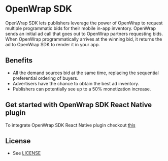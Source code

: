# OpenWrap SDK

OpenWrap SDK lets publishers leverage the power of OpenWrap to request multiple programmatic bids for their mobile in-app inventory. OpenWrap sends an initial ad call that goes out to OpenWrap partners requesting bids. When OpenWrap programmatically arrives at the winning bid, it returns the ad to OpenWrap SDK to render it in your app.

## Benefits

- All the demand sources bid at the same time, replacing the sequential preferential ordering of buyers.
- Advertisers have the chance to obtain the best ad inventory.
- Publishers can potentially see up to a 50% monetization increase.

## Get started with OpenWrap SDK React Native plugin

To integrate OpenWrap SDK React Native plugin checkout [this](https://community.pubmatic.com/display/RN/Get+started+with+OpenWrap+SDK+React+Native+plugin)

## License

- See [LICENSE](https://github.com/PubMatic/react-native-openwrap-sdk/blob/main/LICENSE)
